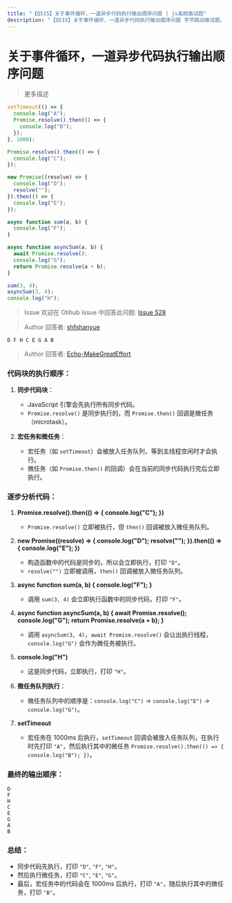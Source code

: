 ```yaml
---
title: "【Q515】关于事件循环，一道异步代码执行输出顺序问题 | js高频面试题"
description: "【Q515】关于事件循环，一道异步代码执行输出顺序问题 字节跳动面试题、阿里腾讯面试题、美团小米面试题。"
---
```


# 关于事件循环，一道异步代码执行输出顺序问题

> 更多描述

```js
setTimeout(() => {
  console.log("A");
  Promise.resolve().then(() => {
    console.log("B");
  });
}, 1000);

Promise.resolve().then(() => {
  console.log("C");
});

new Promise((resolve) => {
  console.log("D");
  resolve("");
}).then(() => {
  console.log("E");
});

async function sum(a, b) {
  console.log("F");
}

async function asyncSum(a, b) {
  await Promise.resolve();
  console.log("G");
  return Promise.resolve(a + b);
}

sum(3, 4);
asyncSum(3, 4);
console.log("H");
```

> Issue
> 欢迎在 Gtihub Issue 中回答此问题: [Issue 528](https://github.com/shfshanyue/Daily-Question/issues/528)

> Author
> 回答者: [shfshanyue](https://github.com/shfshanyue)

`D F H C E G A B`

> Author
> 回答者: [Echo-MakeGreatEffort](https://github.com/Echo-MakeGreatEffort)

### 代码块的执行顺序：

1. **同步代码块**：

   - JavaScript 引擎会先执行所有同步代码。
   - `Promise.resolve()` 是同步执行的，而 `Promise.then()` 回调是微任务（microtask）。

2. **宏任务和微任务**：
   - 宏任务（如 `setTimeout`）会被放入任务队列，等到主线程空闲时才会执行。
   - 微任务（如 `Promise.then()` 的回调）会在当前的同步代码执行完后立即执行。

### 逐步分析代码：

1. **Promise.resolve().then(() => { console.log("C"); })**

   - `Promise.resolve()` 立即被执行，但 `then()` 回调被放入微任务队列。

2. **new Promise((resolve) => { console.log("D"); resolve(""); }).then(() => { console.log("E"); })**

   - 构造函数中的代码是同步的，所以会立即执行，打印 `"D"`。
   - `resolve("")` 立即被调用，`then()` 回调被放入微任务队列。

3. **async function sum(a, b) { console.log("F"); }**

   - 调用 `sum(3, 4)` 会立即执行函数中的同步代码，打印 `"F"`。

4. **async function asyncSum(a, b) { await Promise.resolve(); console.log("G"); return Promise.resolve(a + b); }**

   - 调用 `asyncSum(3, 4)`，`await Promise.resolve()` 会让出执行线程，`console.log("G")` 会作为微任务被执行。

5. **console.log("H")**

   - 这是同步代码，立即执行，打印 `"H"`。

6. **微任务队列执行**：

   - 微任务队列中的顺序是：`console.log("C")` -> `console.log("E")` -> `console.log("G")`。

7. **setTimeout**
   - 宏任务在 1000ms 后执行，`setTimeout` 回调会被放入任务队列，在执行时先打印 `"A"`，然后执行其中的微任务 `Promise.resolve().then(() => { console.log("B"); })`。

### 最终的输出顺序：

```
D
F
H
C
E
G
A
B
```

### 总结：

- 同步代码先执行，打印 `"D"`, `"F"`, `"H"`。
- 然后执行微任务，打印 `"C"`, `"E"`, `"G"`。
- 最后，宏任务中的代码会在 1000ms 后执行，打印 `"A"`，随后执行其中的微任务，打印 `"B"`。
